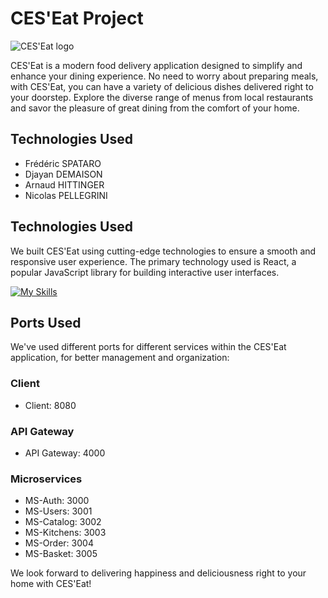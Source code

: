 # CES'Eat Project

![CES'Eat logo](https://media.discordapp.net/attachments/1095675973812355072/1117832541274120252/Nic0_a_logo_for_a_food_delivery_company_in_the_city_of_nancy_wi_fa80ce44-1a12-46bc-a1ca-1677e3830479.png?width=300&height=300)

CES'Eat is a modern food delivery application designed to simplify and enhance your dining experience. No need to worry about preparing meals, with CES'Eat, you can have a variety of delicious dishes delivered right to your doorstep. Explore the diverse range of menus from local restaurants and savor the pleasure of great dining from the comfort of your home.

## Technologies Used

- Frédéric SPATARO
- Djayan DEMAISON
- Arnaud HITTINGER
- Nicolas PELLEGRINI

## Technologies Used

We built CES'Eat using cutting-edge technologies to ensure a smooth and responsive user experience. The primary technology used is React, a popular JavaScript library for building interactive user interfaces.

[![My Skills](https://skills.thijs.gg/icons?i=react)](https://skills.thijs.gg)

## Ports Used

We've used different ports for different services within the CES'Eat application, for better management and organization:

### Client
- Client: 8080

### API Gateway
- API Gateway: 4000

### Microservices
- MS-Auth: 3000
- MS-Users: 3001
- MS-Catalog: 3002
- MS-Kitchens: 3003
- MS-Order: 3004
- MS-Basket: 3005

We look forward to delivering happiness and deliciousness right to your home with CES'Eat!